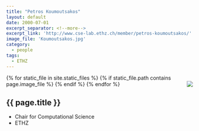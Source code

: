 ```yaml
---
title: "Petros Koumoutsakos"
layout: default
date: 2000-07-01
excerpt_separator: <!--more-->
excerpt_link: 'http://www.cse-lab.ethz.ch/member/petros-koumoutsakos/'
image_file: 'Koumoutsakos.jpg'
category:
  - people
tags:
  - ETHZ
---
```


{% for static_file in site.static_files %}
  {% if static_file.path contains page.image_file %}
<img style="float: right; max-width: 60px;" src="{{ static_file.path | relative_url}}" />
  {% endif %}
{% endfor %}

## {{ page.title }}

* Chair for Computational Science
* ETHZ

<!--more-->
